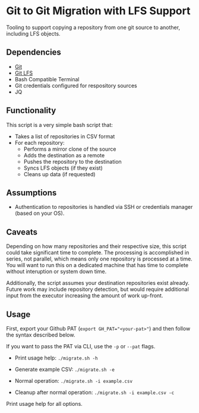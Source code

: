 # Git to Git Migration with LFS Support
Tooling to support copying a repository from one git source to another, including LFS objects.

## Dependencies
- [Git](https://git-scm.com/downloads)
- [Git LFS](https://git-lfs.com)
- Bash Compatible Terminal
- Git credentials configured for respository sources
- JQ

## Functionality
This script is a very simple bash script that:

- Takes a list of repositories in CSV format
- For each repository:
   - Performs a mirror clone of the source
   - Adds the destination as a remote
   - Pushes the repository to the destination
   - Syncs LFS objects (if they exist)
   - Cleans up data (if requested)

## Assumptions
- Authentication to repositories is handled via SSH or credentials manager (based on your OS).

## Caveats
Depending on how many repositories and their respective size, this script could take significant time to complete. The processing is accomplished in series, not parallel, which means only one repository is processed at a time. You will want to run this on a dedicated machine that has time to complete without interuption or system down time.

Additionally, the script assumes your destination repositories exist already. Future work may include repository detection, but would require additional input from the executor increasing the amount of work up-front.

## Usage
First, export your Github PAT (`export GH_PAT="<your-pat>"`) and then follow the syntax described below.

If you want to pass the PAT via CLI, use the `-p` or `--pat` flags.

- Print usage help: `./migrate.sh -h`

- Generate example CSV: `./migrate.sh -e`

- Normal operation: `./migrate.sh -i example.csv`

- Cleanup after normal operation: `./migrate.sh -i example.csv -c`

Print usage help for all options.